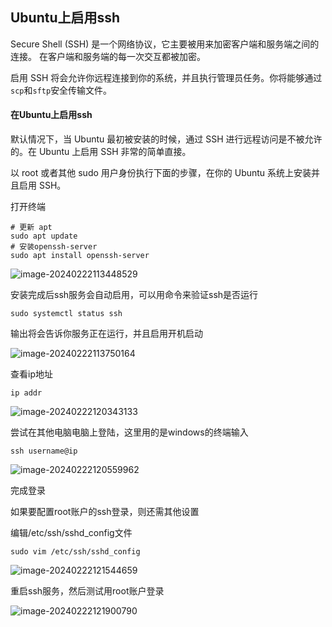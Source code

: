 ## Ubuntu上启用ssh

Secure Shell (SSH) 是一个网络协议，它主要被用来加密客户端和服务端之间的连接。 在客户端和服务端的每一次交互都被加密。

启用  SSH 将会允许你远程连接到你的系统，并且执行管理员任务。你将能够通过 `scp`和`sftp`安全传输文件。



#### 在Ubuntu上启用ssh

默认情况下，当 Ubuntu 最初被安装的时候，通过 SSH 进行远程访问是不被允许的。在 Ubuntu 上启用 SSH 非常的简单直接。

以 root 或者其他 sudo 用户身份执行下面的步骤，在你的 Ubuntu 系统上安装并且启用 SSH。

打开终端

```shell
# 更新 apt
sudo apt update
# 安装openssh-server
sudo apt install openssh-server
```

![image-20240222113448529](https://img2023.cnblogs.com/blog/2213660/202402/2213660-20240222113449661-1120322239.png)

安装完成后ssh服务会自动启用，可以用命令来验证ssh是否运行

```shell
sudo systemctl status ssh
```

输出将会告诉你服务正在运行，并且启用开机启动

![image-20240222113750164](https://img2023.cnblogs.com/blog/2213660/202402/2213660-20240222113751462-1242570392.png)

查看ip地址

```shell
ip addr
```

![image-20240222120343133](https://img2023.cnblogs.com/blog/2213660/202402/2213660-20240222120344416-350227118.png)

尝试在其他电脑电脑上登陆，这里用的是windows的终端输入

```shell
ssh username@ip
```

![image-20240222120559962](https://img2023.cnblogs.com/blog/2213660/202402/2213660-20240222120601418-1857301307.png)

完成登录

如果要配置root账户的ssh登录，则还需其他设置

编辑/etc/ssh/sshd_config文件

```shell
sudo vim /etc/ssh/sshd_config
```

![image-20240222121544659](https://img2023.cnblogs.com/blog/2213660/202402/2213660-20240222121546702-1167914480.png)

重启ssh服务，然后测试用root账户登录

![image-20240222121900790](https://img2023.cnblogs.com/blog/2213660/202402/2213660-20240222121902580-262694624.png)

